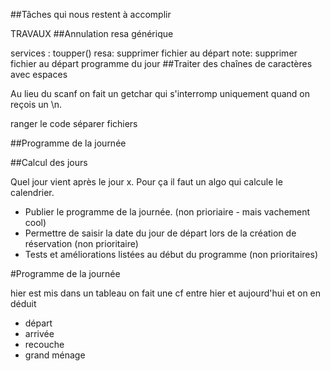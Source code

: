 ##Tâches qui nous restent à accomplir

TRAVAUX
##Annulation
resa générique

services : toupper()
resa: supprimer fichier au départ
note: supprimer fichier au départ
programme du jour
##Traiter des chaînes de caractères avec espaces

Au lieu du scanf on fait un getchar qui s'interromp uniquement quand on reçois un \n.

ranger le code
séparer fichiers

##Programme de la journée

##Calcul des jours

Quel jour vient après le jour x. Pour ça il faut un algo qui calcule le calendrier.

* Publier le programme de la journée. (non prioriaire - mais vachement cool)
* Permettre de saisir la date du jour de départ lors de la création de réservation (non prioritaire)
* Tests et améliorations listées au début du programme (non prioritaires)

#Programme de la journée

hier est mis dans un tableau
on fait une cf entre hier et aujourd'hui et on en déduit

* départ
* arrivée
* recouche
* grand ménage
